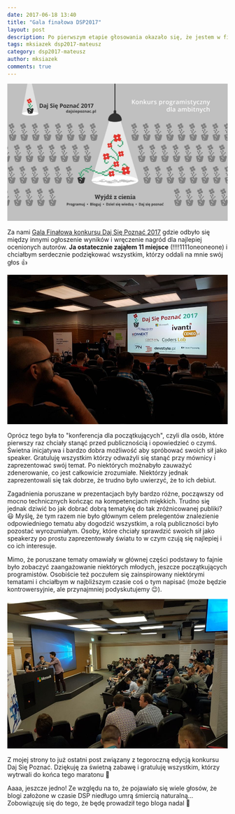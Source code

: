 ```yaml
---
date: 2017-06-18 13:40
title: "Gala finałowa DSP2017"
layout: post
description: Po pierwszym etapie głosowania okazało się, że jestem w finale! Co będzie dalej?!
tags: mksiazek dsp2017-mateusz
category: dsp2017-mateusz
author: mksiazek
comments: true
---
```


![Konkurs Daj Się Poznać 2017](/assets/images/2017/06/dsp/1.jpg)

Za nami [Gala Finałowa konkursu Daj Się Poznać 2017](https://www.facebook.com/events/1403873993014150/?acontext=%7B%22source%22%3A22%2C%22action_history%22%3A%22[%7B%5C%22surface%5C%22%3A%5C%22timeline%5C%22%2C%5C%22mechanism%5C%22%3A%5C%22surface%5C%22%2C%5C%22extra_data%5C%22%3A[]%7D]%22%2C%22has_source%22%3Atrue%7D&source=22&action_history=[%7B%22surface%22%3A%22timeline%22%2C%22mechanism%22%3A%22surface%22%2C%22extra_data%22%3A[]%7D]&has_source=1&pnref=story)
gdzie odbyło się między innymi ogłoszenie wyników i wręczenie nagród dla najlepiej ocenionych autorów. **Ja ostatecznie
zająłem 11 miejsce** (!!!!1111oneoneone) i chciałbym serdecznie podziękować wszystkim, którzy oddali na mnie swój głos :+1:

![DSP](/assets/images/2017/06/dsp/2.jpg)

Oprócz tego była to "konferencja dla początkujących", czyli dla osób, które pierwszy raz chciały stanąć przed publicznością
i opowiedzieć o czymś. Świetna inicjatywa i bardzo dobra możliwość aby spróbować swoich sił jako speaker. Gratuluję
wszystkim którzy odważyli się  stanąć przy mównicy i zaprezentować swój temat. Po niektórych możnabyło zauważyć zdenerowanie,
co jest całkowicie zrozumiałe. Niektórzy jednak zaprezentowali się tak dobrze, że trudno było uwierzyć, że to ich debiut.

Zagadnienia poruszane w prezentacjach były bardzo różne, począwszy od mocno technicznych kończąc na kompetencjach miękkich.
Trudno się jednak dziwić bo jak dobrać dobrą tematykę do tak zróżnicowanej publiki? :smiley: Myślę, że tym razem nie było
głównym celem prelegentów znalezienie odpowiedniego tematu aby dogodzić wszystkim, a rolą publiczności było pozostać wyrozumiałym.
Osoby, które chciały sprawdzić swoich sił jako speakerzy po prostu zaprezentowały światu to w czym czują się najlepiej i
co ich interesuje.

Mimo, że poruszane tematy omawiały w głównej części podstawy to fajnie było zobaczyć zaangażowanie niektórych młodych,
jeszcze początkujących programistów. Osobiście też poczułem się zainspirowany niektórymi tematami i chciałbym w najbliższym
czasie coś o tym napisać (może będzie kontrowersyjnie, ale przynajmniej podyskutujemy :wink:).

![DSP](/assets/images/2017/06/dsp/3.jpg)

Z mojej strony to już ostatni post związany z tegoroczną edycją konkursu Daj Się Poznać. Dziękuję za świetną zabawę
i gratuluję wszystkim, którzy wytrwali do końca tego maratonu :clap:

Aaaa, jeszcze jedno! Ze względu na to, że pojawiało się wiele głosów, że blogi założone w czasie DSP niedługo umrą śmiercią
naturalną... Zobowiązuję się do tego, że będę prowadził tego bloga nadal :punch:
